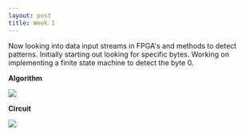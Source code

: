 ```yaml
---
layout: post
title: Week 1
---
```


Now looking into data input streams in FPGA's and methods to detect patterns.  Initially starting out looking for specific bytes.  Working on implementing a finite state machine to detect the byte 0.

<b>Algorithm</b>

<img src="https://bmeridet.github.io/images/byte_fsm_circuit.png">

<b>Circuit</b>

<img src="https://bmeridet.github.io/images/byte_fsm_code.png">
